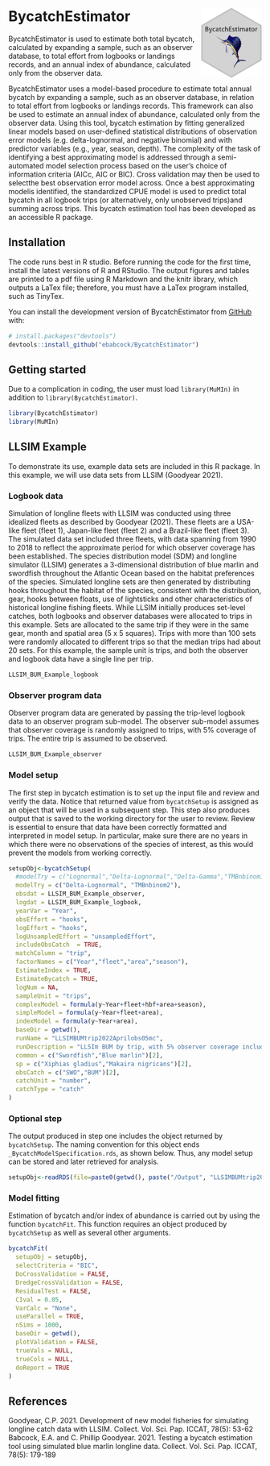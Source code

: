 
<!-- README.md is generated from README.Rmd. Please edit that file -->

# BycatchEstimator <img src="man/figures/imgfile.png" align="right" width="120"/>

<!-- badges: start -->
<!-- badges: end -->

BycatchEstimator is used to estimate both total bycatch, calculated by
expanding a sample, such as an observer database, to total effort from
logbooks or landings records, and an annual index of abundance,
calculated only from the observer data.

BycatchEstimator uses a model-based procedure to estimate total
annual bycatch by expanding a sample, such as an observer database, in
relation to total effort from logbooks or landings records. This
framework can also be used to estimate an annual index of abundance,
calculated only from the observer data. Using this tool, bycatch
estimation by fitting generalized linear models
based on user-defined statistical distributions of observation error
models (e.g. delta-lognormal, and negative binomial) and 
with predictor variables (e.g., year, season, depth). The complexity of
the task of identifying a best approximating model is addressed through
a semi-automated model selection process based on the user’s choice of
information criteria (AICc, AIC or BIC). Cross validation may then be used to 
selectthe best observation error model across.  Once a best approximating
modelis identified, the standardized CPUE model is used to predict total
bycatch in all logbook trips (or alternatively, only unobserved trips)and 
summing across trips. This bycatch estimation tool has been developed as an 
accessible R package.

## Installation

The code runs best in R studio. Before running the code for the first
time, install the latest versions of R and RStudio. The output figures
and tables are printed to a pdf file using R Markdown and the knitr
library, which outputs a LaTex file; therefore, you must have a LaTex
program installed, such as TinyTex.

You can install the development version of BycatchEstimator from
[GitHub](https://github.com/) with:

``` r
# install.packages("devtools")
devtools::install_github("ebabcock/BycatchEstimator")
```

## Getting started

Due to a complication in coding, the user must load `library(MuMIn)` in
addition to `library(BycatchEstimator)`.

``` r
library(BycatchEstimator)
library(MuMIn)
```

## LLSIM Example

To demonstrate its use, example data sets are included in this R
package. In this example, we will use data sets from LLSIM (Goodyear
2021).

### Logbook data

Simulation of longline fleets with LLSIM was conducted using three
idealized fleets as described by Goodyear (2021). These fleets are a
USA-like fleet (fleet 1), Japan-like fleet (fleet 2) and a Brazil-like
fleet (fleet 3). The simulated data set included three fleets, with data
spanning from 1990 to 2018 to reflect the approximate period for which
observer coverage has been established. The species distribution
model (SDM) and longline simulator (LLSIM) generates a 3-dimensional
distribution of blue marlin and swordfish throughout the Atlantic Ocean
based on the habitat preferences of the species. Simulated longline sets
are then generated by distributing hooks throughout the habitat of the
species, consistent with the distribution, gear, hooks between floats,
use of lightsticks and other characteristics of historical longline
fishing fleets. While LLSIM initially produces set-level catches, both
logbooks and observer databases were allocated to trips in this example. Sets 
are allocated to the same trip if they were in the same gear, month and spatial
area (5 x 5 squares). Trips with more than 100 sets were randomly
allocated to different trips so that the median trips had about 20 sets. For 
this example, the sample unit is trips, and both the observer and logbook data
have a single line per trip. 

``` r
LLSIM_BUM_Example_logbook
```

### Observer program data

Observer program data are generated by passing the trip-level logbook
data to an observer program sub-model. The observer sub-model assumes
that observer coverage is randomly assigned to trips, with 5% coverage
of trips. The entire trip is assumed to be observed.

``` r
LLSIM_BUM_Example_observer
```

### Model setup

The first step in bycatch estimation is to set up the input file and review
and verify the data. Notice that returned value from `bycatchSetup` is
assigned as an object that will be used in a subsequent step. This step
also produces output that is saved to the working directory for the user
to review. Review is essential to ensure that data have been correctly
formatted and interpreted in model setup. In particular, make sure there are 
no years in which there were no observations of the species of interest, as 
this would prevent the models from working correctly. 

``` r
setupObj<-bycatchSetup(
  #modelTry = c("Lognormal","Delta-Lognormal","Delta-Gamma","TMBnbinom1","TMBnbinom2","TMBtweedie"),
  modelTry = c("Delta-Lognormal", "TMBnbinom2"),
  obsdat = LLSIM_BUM_Example_observer,
  logdat = LLSIM_BUM_Example_logbook,
  yearVar = "Year",
  obsEffort = "hooks",
  logEffort = "hooks",
  logUnsampledEffort = "unsampledEffort",
  includeObsCatch  = TRUE,
  matchColumn = "trip",
  factorNames = c("Year","fleet","area","season"),
  EstimateIndex = TRUE,
  EstimateBycatch = TRUE,
  logNum = NA,
  sampleUnit = "trips",
  complexModel = formula(y~Year+fleet+hbf+area+season),
  simpleModel = formula(y~Year+fleet+area),
  indexModel = formula(y~Year+area),
  baseDir = getwd(),
  runName = "LLSIMBUMtrip2022Aprilobs05mc",
  runDescription = "LLSIm BUM by trip, with 5% observer coverage including observed catch in totals April 17 2022",
  common = c("Swordfish","Blue marlin")[2],
  sp = c("Xiphias gladius","Makaira nigricans")[2],
  obsCatch = c("SWO","BUM")[2],
  catchUnit = "number",
  catchType = "catch"
)
```

### Optional step

The output produced in step one includes the object returned by
`bycatchSetup`. The naming convention for this object ends
`_BycatchModelSpecification.rds`, as shown below. Thus, any model setup
can be stored and later retrieved for analysis.

``` r
setupObj<-readRDS(file=paste0(getwd(), paste("/Output", "LLSIMBUMtrip2022Aprilobs05mc"),"/", "2022-05-02","_BycatchModelSpecification.rds"))
```

### Model fitting

Estimation of bycatch and/or index of abundance is carried out by using
the function `bycatchFit`. This function requires an object produced by
`bycatchSetup` as well as several other arguments.

``` r
bycatchFit(
  setupObj = setupObj,
  selectCriteria = "BIC",
  DoCrossValidation = FALSE,
  DredgeCrossValidation = FALSE,
  ResidualTest = FALSE,
  CIval = 0.05,
  VarCalc = "None",
  useParallel = TRUE,
  nSims = 1000,
  baseDir = getwd(),
  plotValidation = FALSE,
  trueVals = NULL,
  trueCols = NULL,
  doReport = TRUE
)
```

## References

Goodyear, C.P. 2021. Development of new model fisheries for simulating
longline catch data with LLSIM. Collect. Vol. Sci. Pap. ICCAT, 78(5):
53-62
Babcock, E.A. and C. Phillip Goodyear. 2021. Testing a bycatch estimation
tool using simulated blue marlin longline data. Collect. Vol. Sci. Pap. ICCAT, 
78(5): 179-189
